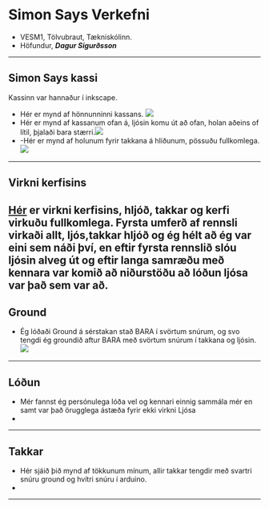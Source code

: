# Simon Says Verkefni
- VESM1, Tölvubraut, Tækniskólinn.
- Höfundur, ***Dagur Sigurðsson***
---

##  Simon Says kassi
Kassinn var hannaður í inkscape.
- Hér er mynd af hönnunninni kassans. ![](https://github.com/dagursigg/simonsaysVERKSMI-JA1/blob/main/KASSI%20DESIGN.png)
- Hér er mynd af kassanum ofan á, ljósin komu út að ofan, holan aðeins of lítil, þjalaði bara stærri.![](https://github.com/dagursigg/simonsaysVERKSMI-JA1/blob/main/KASSIOFANA.jpeg)
- -Hér er mynd af holunum fyrir takkana á hliðunum, pössuðu fullkomlega. ![](https://github.com/dagursigg/simonsaysVERKSMI-JA1/blob/main/KASSI%20TAKKAR.jpeg)
---
## Virkni kerfisins
[Hér](https://youtu.be/OhiJ7xvZwCg) er virkni kerfisins, hljóð, takkar og kerfi virkuðu fullkomlega.
Fyrsta umferð af rennsli virkaði allt, ljós,takkar hljóð og ég hélt að ég var eini sem náði því, en eftir fyrsta rennslið slóu ljósin alveg út og eftir langa samræðu með kennara var komið að niðurstöðu að lóðun ljósa var það sem var að.
---
## Ground
- Ég lóðaði Ground á sérstakan stað BARA í svörtum snúrum, og svo tengdi ég groundið aftur BARA með svörtum snúrum í takkana og ljósin.
![](https://github.com/dagursigg/simonsaysVERKSMI-JA1/blob/main/GROUND.jpeg)
---
## Lóðun
- Mér fannst ég persónulega lóða vel og kennari einnig sammála mér en samt var það örugglega ástæða fyrir ekki virkni Ljósa
- [](https://github.com/dagursigg/simonsaysVERKSMI-JA1/blob/main/l%C3%B3%C3%B0un.jpeg)
---

## Takkar
- Hér sjáið þið mynd af tökkunum mínum, allir takkar tengdir með svartri snúru ground og hvítri snúru í arduino.
- [](https://github.com/dagursigg/simonsaysVERKSMI-JA1/blob/main/TAKKAR.jpeg)
---
